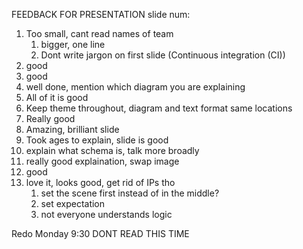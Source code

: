 FEEDBACK FOR PRESENTATION
slide num:
1. Too small, cant read names of team
   1. bigger, one line
   2. Dont write jargon on first slide (Continuous integration (CI))
2. good
3. good
4. well done, mention which diagram you are explaining
5. All of it is good
6. Keep theme throughout, diagram and text format same locations
7. Really good
8. Amazing, brilliant slide
9. Took ages to explain, slide is good
10. explain what schema is, talk more broadly
11. really good explaination, swap image
12. good
13. love it, looks good, get rid of IPs tho
    1.  set the scene first instead of in the middle?
    2.  set expectation
    3.  not everyone understands logic

Redo Monday 9:30
DONT READ THIS TIME